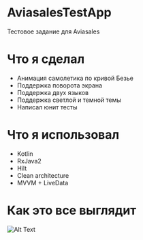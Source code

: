 # AviasalesTestApp
Тестовое задание для Aviasales

# Что я сделал
- Анимация самолетика по кривой Безье
- Поддержка поворота экрана
- Поддержка двух языков
- Поддержка светлой и темной темы
- Написал юнит тесты

# Что я использовал
- Kotlin
- RxJava2
- Hilt
- Clean architecture
- MVVM + LiveData

# Как это все выглядит

![Alt Text](https://s4.gifyu.com/images/Aviasales.gif)

